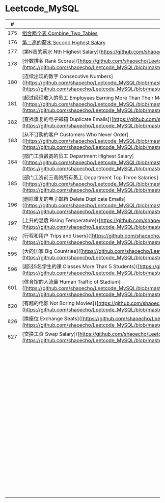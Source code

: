 # Leetcode_MySQL

|  #   | Questions                                                    | Diffculty  |
| :--: | ------------------------------------------------------------ | ---------- |
| 175  | [组合两个表  Combine_Two_Tables](https://github.com/shaoecho/Leetcode_MySQL/blob/master/175_Combine_Two_Tables.md) | easy       |
| 176  | [第二高的薪水  Second Highest Salary](https://github.com/shaoecho/Leetcode_MySQL/blob/master/176_Second_Highest_Salary.md) | easy       |
| 177  | [第N高的薪水  Nth Highest Salary](https://github.com/shaoecho/Leetcode_MySQL/blob/master/177_Nth Highest Salary.md) | medium     |
| 178  | [分数排名 Rank Scores]([https://github.com/shaoecho/Leetcode_MySQL/blob/master/178_Rank%20Scores.md](https://github.com/shaoecho/Leetcode_MySQL/blob/master/178_Rank Scores.md)) | medium     |
| 180  | [连续出现的数字 Consecutive Numbers]([https://github.com/shaoecho/Leetcode_MySQL/blob/master/180_Consecutive%20Numbers%20.md](https://github.com/shaoecho/Leetcode_MySQL/blob/master/180_Consecutive Numbers .md)) | medium     |
| 181  | [超过经理收入的员工 Employees Earning More Than Their Managers]([https://github.com/shaoecho/Leetcode_MySQL/blob/master/181_Employees%20Earning%20More%20Than%20Their%20Managers.md](https://github.com/shaoecho/Leetcode_MySQL/blob/master/181_Employees Earning More Than Their Managers.md)) | easy       |
| 182  | [查找重复的电子邮箱 Duplicate Emails]([https://github.com/shaoecho/Leetcode_MySQL/blob/master/182_Duplicate%20Emails.md](https://github.com/shaoecho/Leetcode_MySQL/blob/master/182_Duplicate Emails.md)) | easy       |
| 183  | [从不订购的客户 Customers Who Never Order]([https://github.com/shaoecho/Leetcode_MySQL/blob/master/183_Customers%20Who%20Never%20Order.md](https://github.com/shaoecho/Leetcode_MySQL/blob/master/183_Customers Who Never Order.md)) | easy       |
| 184  | [部门工资最高的员工 Department Highest Salary]([https://github.com/shaoecho/Leetcode_MySQL/blob/master/184_Department%20Highest%20Salary.md](https://github.com/shaoecho/Leetcode_MySQL/blob/master/184_Department Highest Salary.md)) | medium     |
| 185  | [部门工资前三高的所有员工 Department Top Three Salaries]([https://github.com/shaoecho/Leetcode_MySQL/blob/master/185_%20Department%20Top%20Three%20Salaries.md](https://github.com/shaoecho/Leetcode_MySQL/blob/master/185_ Department Top Three Salaries.md)) | difficulty |
| 196  | [删除重复的电子邮箱 Delete Duplicate Emails]([https://github.com/shaoecho/Leetcode_MySQL/blob/master/196_Delete%20Duplicate%20Emails.md](https://github.com/shaoecho/Leetcode_MySQL/blob/master/196_Delete Duplicate Emails.md)) | easy       |
| 197  | [上升的温度 Rising Temperature]([https://github.com/shaoecho/Leetcode_MySQL/blob/master/197_Rising%20Temperature.md](https://github.com/shaoecho/Leetcode_MySQL/blob/master/197_Rising Temperature.md)) | easy       |
| 262  | [行程和用户 Trips and Users]([https://github.com/shaoecho/Leetcode_MySQL/blob/master/262_Trips%20and%20Users.md](https://github.com/shaoecho/Leetcode_MySQL/blob/master/262_Trips and Users.md)) | difficulty |
| 595  | [大的国家 Big Countries]([https://github.com/shaoecho/Leetcode_MySQL/blob/master/595_Investments%20in%202016.md](https://github.com/shaoecho/Leetcode_MySQL/blob/master/595_Investments in 2016.md)) | easy       |
| 596  | [超过5名学生的课 Classes More Than 5 Students]([https://github.com/shaoecho/Leetcode_MySQL/blob/master/596_Big%20Countries.md](https://github.com/shaoecho/Leetcode_MySQL/blob/master/596_Big Countries.md)) | easy       |
| 601  | [体育馆的人流量 Human Traffic of Stadium]([https://github.com/shaoecho/Leetcode_MySQL/blob/master/601_Human%20Traffic%20of%20Stadium.md](https://github.com/shaoecho/Leetcode_MySQL/blob/master/601_Human Traffic of Stadium.md)) | difficulty |
| 620  | [有趣的电影 Not Boring Movies]([https://github.com/shaoecho/Leetcode_MySQL/blob/master/620_Not%20Boring%20Movies.md](https://github.com/shaoecho/Leetcode_MySQL/blob/master/620_Not Boring Movies.md)) | easy       |
| 626  | [换座位 Exchange Seats]([https://github.com/shaoecho/Leetcode_MySQL/blob/master/626_Exchange%20Seats.md](https://github.com/shaoecho/Leetcode_MySQL/blob/master/626_Exchange Seats.md)) | medium     |
| 627  | [交换工资 Swap Salary]([https://github.com/shaoecho/Leetcode_MySQL/blob/master/627_Swap%20Salary.md](https://github.com/shaoecho/Leetcode_MySQL/blob/master/627_Swap Salary.md) | easy       |
|      |                                                              |            |
|      |                                                              |            |
|      |                                                              |            |
|      |                                                              |            |
|      |                                                              |            |
|      |                                                              |            |
|      |                                                              |            |
|      |                                                              |            |
|      |                                                              |            |
|      |                                                              |            |
|      |                                                              |            |
|      |                                                              |            |
|      |                                                              |            |
|      |                                                              |            |
|      |                                                              |            |
|      |                                                              |            |
|      |                                                              |            |
|      |                                                              |            |
|      |                                                              |            |
|      |                                                              |            |
|      |                                                              |            |
|      |                                                              |            |
|      |                                                              |            |
|      |                                                              |            |
|      |                                                              |            |
|      |                                                              |            |
|      |                                                              |            |
|      |                                                              |            |
|      |                                                              |            |
|      |                                                              |            |
|      |                                                              |            |
|      |                                                              |            |
|      |                                                              |            |
|      |                                                              |            |
|      |                                                              |            |
|      |                                                              |            |
|      |                                                              |            |
|      |                                                              |            |
|      |                                                              |            |
|      |                                                              |            |
|      |                                                              |            |
|      |                                                              |            |
|      |                                                              |            |
|      |                                                              |            |
|      |                                                              |            |
|      |                                                              |            |
|      |                                                              |            |
|      |                                                              |            |
|      |                                                              |            |
|      |                                                              |            |
|      |                                                              |            |
|      |                                                              |            |
|      |                                                              |            |
|      |                                                              |            |
|      |                                                              |            |
|      |                                                              |            |
|      |                                                              |            |
|      |                                                              |            |
|      |                                                              |            |
|      |                                                              |            |
|      |                                                              |            |
|      |                                                              |            |
|      |                                                              |            |
|      |                                                              |            |
|      |                                                              |            |
|      |                                                              |            |
|      |                                                              |            |
|      |                                                              |            |
|      |                                                              |            |
|      |                                                              |            |
|      |                                                              |            |
|      |                                                              |            |
|      |                                                              |            |
|      |                                                              |            |
|      |                                                              |            |
|      |                                                              |            |
|      |                                                              |            |
|      |                                                              |            |
|      |                                                              |            |
|      |                                                              |            |
|      |                                                              |            |
|      |                                                              |            |
|      |                                                              |            |

